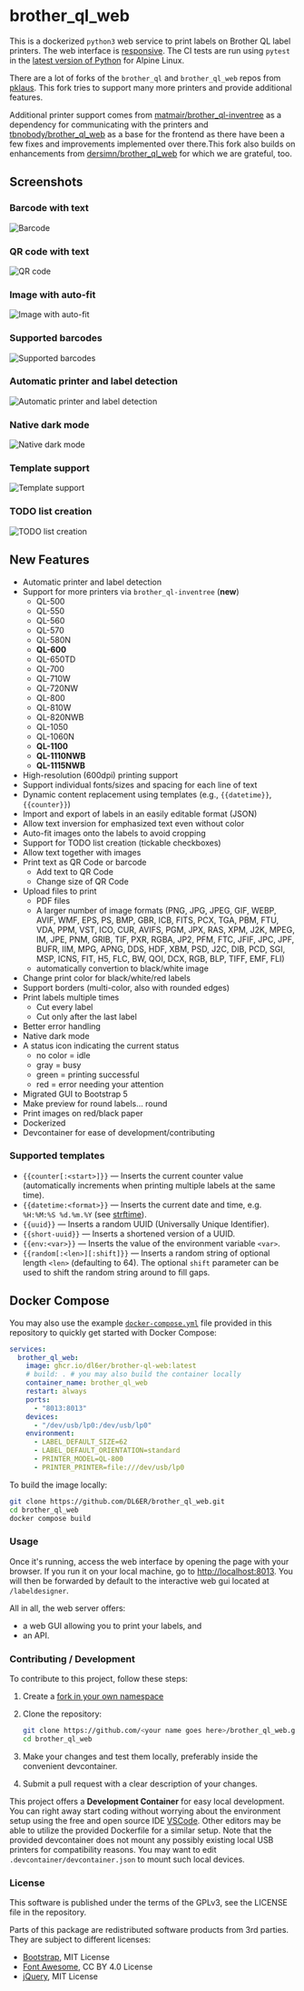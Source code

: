 # brother_ql_web

This is a dockerized `python3` web service to print labels on Brother QL label printers.
The web interface is [responsive](https://en.wikipedia.org/wiki/Responsive_web_design). The CI tests are run using `pytest` in the [latest version of Python](https://hub.docker.com/layers/library/python/3-alpine) for Alpine Linux.

There are a lot of forks of the `brother_ql` and `brother_ql_web` repos from [pklaus](https://github.com/pklaus/brother_ql).
This fork tries to support many more printers and provide additional features.

Additional printer support comes from [matmair/brother_ql-inventree](https://github.com/matmair/brother_ql-inventree) as a dependency for communicating with the printers and [tbnobody/brother_ql_web](https://github.com/tbnobody/brother_ql_web) as a base for the frontend as there have been a few fixes and improvements implemented over there.This fork also builds on enhancements from [dersimn/brother_ql_web](https://github.com/dersimn/brother_ql_web) for which we are grateful, too.

## Screenshots

### Barcode with text

![Barcode](./screenshots/image1.png)

### QR code with text

![QR code](./screenshots/image2.png)

### Image with auto-fit

![Image with auto-fit](./screenshots/image3.png)

### Supported barcodes

![Supported barcodes](./screenshots/image4.png)

### Automatic printer and label detection

![Automatic printer and label detection](./screenshots/image5.png)

### Native dark mode

![Native dark mode](./screenshots/image6.png)

### Template support

![Template support](./screenshots/image7.png)

### TODO list creation

![TODO list creation](./screenshots/image8.png)

## New Features

- Automatic printer and label detection
- Support for more printers via `brother_ql-inventree` (**new**)
  - QL-500
  - QL-550
  - QL-560
  - QL-570
  - QL-580N
  - **QL-600**
  - QL-650TD
  - QL-700
  - QL-710W
  - QL-720NW
  - QL-800
  - QL-810W
  - QL-820NWB
  - QL-1050
  - QL-1060N
  - **QL-1100**
  - **QL-1110NWB**
  - **QL-1115NWB**
- High-resolution (600dpi) printing support
- Support individual fonts/sizes and spacing for each line of text
- Dynamic content replacement using templates (e.g., `{{datetime}}`, `{{counter}}`)
- Import and export of labels in an easily editable format (JSON)
- Allow text inversion for emphasized text even without color
- Auto-fit images onto the labels to avoid cropping
- Support for TODO list creation (tickable checkboxes)
- Allow text together with images
- Print text as QR Code or barcode
  - Add text to QR Code
  - Change size of QR Code
- Upload files to print
  - PDF files
  - A larger number of image formats (PNG, JPG, JPEG, GIF, WEBP, AVIF, WMF, EPS, PS, BMP, GBR, ICB, FITS, PCX, TGA, PBM, FTU, VDA, PPM, VST, ICO, CUR, AVIFS, PGM, JPX, RAS, XPM, J2K, MPEG, IM, JPE, PNM, GRIB, TIF, PXR, RGBA, JP2, PFM, FTC, JFIF, JPC, JPF, BUFR, IIM, MPG, APNG, DDS, HDF, XBM, PSD, J2C, DIB, PCD, SGI, MSP, ICNS, FIT, H5, FLC, BW, QOI, DCX, RGB, BLP, TIFF, EMF, FLI)
  - automatically convertion to black/white image
- Change print color for black/white/red labels
- Support borders (multi-color, also with rounded edges)
- Print labels multiple times
  - Cut every label
  - Cut only after the last label
- Better error handling
- Native dark mode
- A status icon indicating the current status
  - no color = idle
  - gray = busy
  - green = printing successful
  - red = error needing your attention
- Migrated GUI to Bootstrap 5
- Make preview for round labels... round
- Print images on red/black paper
- Dockerized
- Devcontainer for ease of development/contributing

### Supported templates

- `{{counter[:<start>]}}` — Inserts the current counter value (automatically increments when printing multiple labels at the same time).
- `{{datetime:<format>}}` — Inserts the current date and time, e.g. `%H:%M:%S %d.%m.%Y` (see [strftime](https://strftime.org/)).
- `{{uuid}}` — Inserts a random UUID (Universally Unique Identifier).
- `{{short-uuid}}` — Inserts a shortened version of a UUID.
- `{{env:<var>}}` — Inserts the value of the environment variable `<var>`.
- `{{random[:<len>][:shift]}}` — Inserts a random string of optional length `<len>` (defaulting to 64). The optional `shift` parameter can be used to shift the random string around to fill gaps.

## Docker Compose

You may also use the example [`docker-compose.yml`](./docker-compose.yml) file provided in this repository to quickly get started with Docker Compose:

``` yaml
services:
  brother_ql_web:
    image: ghcr.io/dl6er/brother-ql-web:latest
    # build: . # you may also build the container locally
    container_name: brother_ql_web
    restart: always
    ports:
      - "8013:8013"
    devices:
      - "/dev/usb/lp0:/dev/usb/lp0"
    environment:
      - LABEL_DEFAULT_SIZE=62
      - LABEL_DEFAULT_ORIENTATION=standard
      - PRINTER_MODEL=QL-800
      - PRINTER_PRINTER=file:///dev/usb/lp0
```

To build the image locally:

```bash
git clone https://github.com/DL6ER/brother_ql_web.git
cd brother_ql_web
docker compose build
```

### Usage

Once it's running, access the web interface by opening the page with your browser.
If you run it on your local machine, go to <http://localhost:8013>.
You will then be forwarded by default to the interactive web gui located at `/labeldesigner`.

All in all, the web server offers:

-   a web GUI allowing you to print your labels, and
-   an API.

### Contributing / Development

To contribute to this project, follow these steps:

1. Create a [fork in your own namespace](https://github.com/DL6ER/brother_ql_web/fork)

2. Clone the repository:
   ```bash
   git clone https://github.com/<your name goes here>/brother_ql_web.git
   cd brother_ql_web
   ```

2. Make your changes and test them locally, preferably inside the convenient devcontainer.

3. Submit a pull request with a clear description of your changes.

This project offers a **Development Container** for easy local development. You can right away start coding without worrying about the environment setup using the free and open source IDE [VSCode](https://code.visualstudio.com/). Other editors may be able to utilize the provided Dockerfile for a similar setup. Note that the provided devcontainer does not mount any possibly existing local USB printers for compatibility reasons. You may want to edit `.devcontainer/devcontainer.json` to mount such local devices.

### License

This software is published under the terms of the GPLv3, see the LICENSE file in the repository.

Parts of this package are redistributed software products from 3rd parties. They are subject to different licenses:

-   [Bootstrap](https://github.com/twbs/bootstrap), MIT License
-   [Font Awesome](https://github.com/FortAwesome/Font-Awesome), CC BY 4.0 License
-   [jQuery](https://github.com/jquery/jquery), MIT License
